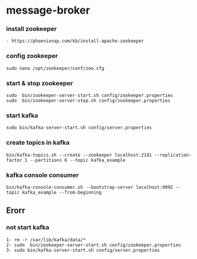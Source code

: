 # message-broker

### install zookeeper
````
- https://phoenixnap.com/kb/install-apache-zookeeper
````

### config zookeeper
````
sudo nano /opt/zookeeper/conf/zoo.cfg
````

### start & stop zookeeper
````
sudo  bin/zookeeper-server-start.sh config/zookeeper.properties
sudo  bin/zookeeper-server-stop.sh config/zookeeper.properties
````
### start kafka
````
sudo bin/kafka-server-start.sh config/server.properties      
````

### create topics in kafka
````
bin/kafka-topics.sh --create --zookeeper localhost:2181 --replication-factor 1 --partitions 6 --topic kafka_example
````

### kafka console consumer
````
bin/kafka-console-consumer.sh --bootstrap-server localhost:9092 --topic kafka_example --from-beginning
````








## Erorr
### not start kafka
````
1- rm -r /var/lib/kafka/data/*
2- sudo  bin/zookeeper-server-start.sh config/zookeeper.properties
3- sudo bin/kafka-server-start.sh config/server.properties       
````
